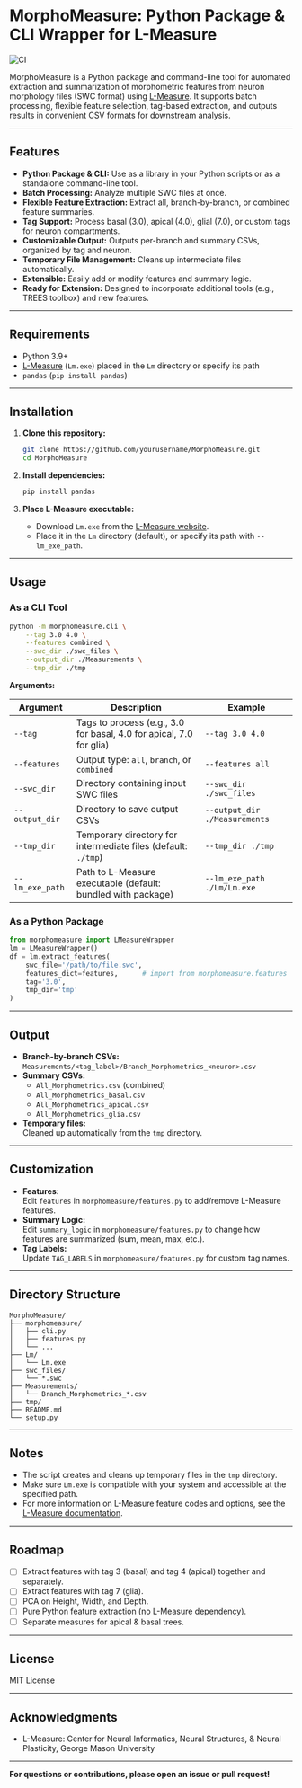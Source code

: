 # MorphoMeasure: Python Package & CLI Wrapper for L-Measure

![CI](https://github.com/<YOUR-USERNAME>/<YOUR-REPO>/actions/workflows/python-package.yml/badge.svg)


MorphoMeasure is a Python package and command-line tool for automated extraction and summarization of morphometric features from neuron morphology files (SWC format) using [L-Measure](http://cng.gmu.edu:8080/Lm/help/index.htm). It supports batch processing, flexible feature selection, tag-based extraction, and outputs results in convenient CSV formats for downstream analysis.

---

## Features

- **Python Package & CLI:** Use as a library in your Python scripts or as a standalone command-line tool.
- **Batch Processing:** Analyze multiple SWC files at once.
- **Flexible Feature Extraction:** Extract all, branch-by-branch, or combined feature summaries.
- **Tag Support:** Process basal (3.0), apical (4.0), glial (7.0), or custom tags for neuron compartments.
- **Customizable Output:** Outputs per-branch and summary CSVs, organized by tag and neuron.
- **Temporary File Management:** Cleans up intermediate files automatically.
- **Extensible:** Easily add or modify features and summary logic.
- **Ready for Extension:** Designed to incorporate additional tools (e.g., TREES toolbox) and new features.

---

## Requirements

- Python 3.9+
- [L-Measure](http://cng.gmu.edu:8080/Lm/help/index.htm) (`Lm.exe`) placed in the `Lm` directory or specify its path
- `pandas` (`pip install pandas`)

---

## Installation

1. **Clone this repository:**
   ```sh
   git clone https://github.com/yourusername/MorphoMeasure.git
   cd MorphoMeasure
   ```

2. **Install dependencies:**
   ```sh
   pip install pandas
   ```

3. **Place L-Measure executable:**
   - Download `Lm.exe` from the [L-Measure website](http://cng.gmu.edu:8080/Lm/help/index.htm).
   - Place it in the `Lm` directory (default), or specify its path with `--lm_exe_path`.

---

## Usage

### As a CLI Tool

```sh
python -m morphomeasure.cli \
    --tag 3.0 4.0 \
    --features combined \
    --swc_dir ./swc_files \
    --output_dir ./Measurements \
    --tmp_dir ./tmp
```

**Arguments:**

| Argument           | Description                                                                                  | Example                                    |
|--------------------|----------------------------------------------------------------------------------------------|--------------------------------------------|
| `--tag`            | Tags to process (e.g., 3.0 for basal, 4.0 for apical, 7.0 for glia)                         | `--tag 3.0 4.0`                            |
| `--features`       | Output type: `all`, `branch`, or `combined`                                                  | `--features all`                           |
| `--swc_dir`        | Directory containing input SWC files                                                         | `--swc_dir ./swc_files`                    |
| `--output_dir`     | Directory to save output CSVs                                                                | `--output_dir ./Measurements`              |
| `--tmp_dir`        | Temporary directory for intermediate files (default: `./tmp`)                                | `--tmp_dir ./tmp`                          |
| `--lm_exe_path`    | Path to L-Measure executable (default: bundled with package)                                 | `--lm_exe_path ./Lm/Lm.exe`                |

### As a Python Package

```python
from morphomeasure import LMeasureWrapper
lm = LMeasureWrapper()
df = lm.extract_features(
    swc_file='/path/to/file.swc',
    features_dict=features,      # import from morphomeasure.features
    tag='3.0',
    tmp_dir='tmp'
)

```

---

## Output

- **Branch-by-branch CSVs:**  
  `Measurements/<tag_label>/Branch_Morphometrics_<neuron>.csv`
- **Summary CSVs:**  
  - `All_Morphometrics.csv` (combined)
  - `All_Morphometrics_basal.csv`
  - `All_Morphometrics_apical.csv`
  - `All_Morphometrics_glia.csv`
- **Temporary files:**  
  Cleaned up automatically from the `tmp` directory.

---

## Customization

- **Features:**  
  Edit `features` in `morphomeasure/features.py` to add/remove L-Measure features.
- **Summary Logic:**  
  Edit `summary_logic` in `morphomeasure/features.py` to change how features are summarized (sum, mean, max, etc.).
- **Tag Labels:**  
  Update `TAG_LABELS` in `morphomeasure/features.py` for custom tag names.

---

## Directory Structure

```
MorphoMeasure/
├── morphomeasure/
│   ├── cli.py
│   ├── features.py
│   └── ...
├── Lm/
│   └── Lm.exe
├── swc_files/
│   └── *.swc
├── Measurements/
│   └── Branch_Morphometrics_*.csv
├── tmp/
├── README.md
└── setup.py
```

---

## Notes

- The script creates and cleans up temporary files in the `tmp` directory.
- Make sure `Lm.exe` is compatible with your system and accessible at the specified path.
- For more information on L-Measure feature codes and options, see the [L-Measure documentation](http://cng.gmu.edu:8080/Lm/help/index.htm).

---

## Roadmap

- [ ] Extract features with tag 3 (basal) and tag 4 (apical) together and separately.
- [ ] Extract features with tag 7 (glia).
- [ ] PCA on Height, Width, and Depth.
- [ ] Pure Python feature extraction (no L-Measure dependency).
- [ ] Separate measures for apical & basal trees.

---

## License

MIT License

---

## Acknowledgments

- L-Measure: Center for Neural Informatics, Neural Structures, & Neural Plasticity, George Mason University

---

**For questions or contributions, please open an issue or pull request!**